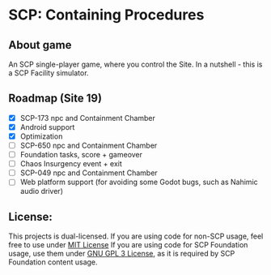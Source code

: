 # SCP: Containing Procedures
## About game
An SCP single-player game, where you control the Site.
In a nutshell - this is a SCP Facility simulator.

## Roadmap (Site 19)
- [x] SCP-173 npc and Containment Chamber
- [x] Android support
- [x] Optimization
- [ ] SCP-650 npc and Containment Chamber
- [ ] Foundation tasks, score + gameover
- [ ] Chaos Insurgency event + exit
- [ ] SCP-049 npc and Containment Chamber
- [ ] Web platform support (for avoiding some Godot bugs, such as Nahimic audio driver)

## License:
This projects is dual-licensed.
If you are using code for non-SCP usage, feel free to use under [MIT License](/LICENSE.MIT)
If you are using code for SCP Foundation usage, use them under [GNU GPL 3 License](/LICENSE.GPL), as it is required by SCP Foundation content usage.